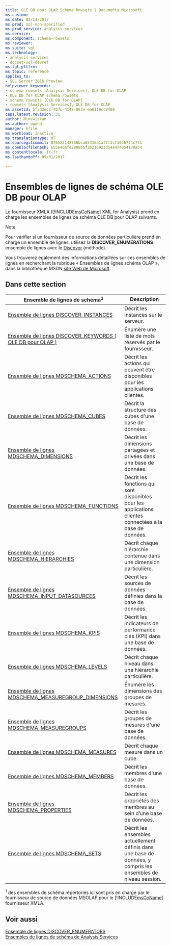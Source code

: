 ```yaml
---
title: OLE DB pour OLAP Schema Rowsets | Documents Microsoft
ms.custom: 
ms.date: 03/14/2017
ms.prod: sql-non-specified
ms.prod_service: analysis-services
ms.service: 
ms.component: schema-rowsets
ms.reviewer: 
ms.suite: sql
ms.technology:
- analysis-services
- docset-sql-devref
ms.tgt_pltfrm: 
ms.topic: reference
applies_to:
- SQL Server 2016 Preview
helpviewer_keywords:
- schema rowsets [Analysis Services], OLE DB for OLAP
- OLE DB for OLAP schema rowsets
- schema rowsets [OLE DB for OLAP]
- rowsets [Analysis Services], OLE DB for OLAP
ms.assetid: 5fad3ecc-407c-4148-862e-ea6119cc7480
caps.latest.revision: 31
author: Minewiskan
ms.author: owend
manager: kfile
ms.workload: Inactive
ms.translationtype: MT
ms.sourcegitcommit: 876522142756bca05416a1afff3cf10467f4c7f1
ms.openlocfilehash: 655e40afe2808b5f26216923d54e474054170a54
ms.contentlocale: fr-fr
ms.lasthandoff: 09/01/2017

---
```

# <a name="ole-db-for-olap-schema-rowsets"></a>Ensembles de lignes de schéma OLE DB pour OLAP
  Le fournisseur XMLA ([!INCLUDE[msCoName](../../../includes/msconame-md.md)] XML for Analysis) prend en charge les ensembles de lignes de schéma OLE DB pour OLAP suivants.  
  
> [!NOTE]  
>  Pour vérifier si un fournisseur de source de données particulière prend en charge un ensemble de lignes, utilisez la **DISCOVER_ENUMERATIONS** ensemble de lignes avec le [Discover](../../../analysis-services/xmla/xml-elements-methods-discover.md) (méthode).  
  
 Vous trouverez également des informations détaillées sur ces ensembles de lignes en recherchant la rubrique « Ensembles de lignes schéma OLAP », dans la bibliothèque MSDN [site Web de Microsoft](http://go.microsoft.com/fwlink/?LinkId=15426).  
  
## <a name="in-this-section"></a>Dans cette section  
  
|Ensemble de lignes de schéma<sup>1</sup>| Description|  
|-------------------------------|-----------------|  
|[Ensemble de lignes DISCOVER_INSTANCES](../../../analysis-services/schema-rowsets/ole-db-olap/discover-instances-rowset.md)|Décrit les instances sur le serveur.|  
|[Ensemble de lignes DISCOVER_KEYWORDS &#40; OLE DB pour OLAP &#41;](../../../analysis-services/schema-rowsets/ole-db-olap/discover-keywords-rowset-ole-db-for-olap.md)|Énumère une liste de mots réservés par le fournisseur.|  
|[Ensemble de lignes MDSCHEMA_ACTIONS](../../../analysis-services/schema-rowsets/ole-db-olap/mdschema-actions-rowset.md)|Décrit les actions qui peuvent être disponibles pour les applications clientes.|  
|[Ensemble de lignes MDSCHEMA_CUBES](../../../analysis-services/schema-rowsets/ole-db-olap/mdschema-cubes-rowset.md)|Décrit la structure des cubes d'une base de données.|  
|[Ensemble de lignes MDSCHEMA_DIMENSIONS](../../../analysis-services/schema-rowsets/ole-db-olap/mdschema-dimensions-rowset.md)|Décrit les dimensions partagées et privées dans une base de données.|  
|[Ensemble de lignes MDSCHEMA_FUNCTIONS](../../../analysis-services/schema-rowsets/ole-db-olap/mdschema-functions-rowset.md)|Décrit les fonctions qui sont disponibles pour les applications clientes connectées à la base de données.|  
|[Ensemble de lignes MDSCHEMA_HIERARCHIES](../../../analysis-services/schema-rowsets/ole-db-olap/mdschema-hierarchies-rowset.md)|Décrit chaque hiérarchie contenue dans une dimension particulière.|  
|[Ensemble de lignes MDSCHEMA_INPUT_DATASOURCES](../../../analysis-services/schema-rowsets/ole-db-olap/mdschema-input-datasources-rowset.md)|Décrit les sources de données définies dans la base de données.|  
|[Ensemble de lignes MDSCHEMA_KPIS](../../../analysis-services/schema-rowsets/ole-db-olap/mdschema-kpis-rowset.md)|Décrit les indicateurs de performance clés (KPI) dans une base de données.|  
|[Ensemble de lignes MDSCHEMA_LEVELS](../../../analysis-services/schema-rowsets/ole-db-olap/mdschema-levels-rowset.md)|Décrit chaque niveau dans une hiérarchie particulière.|  
|[Ensemble de lignes MDSCHEMA_MEASUREGROUP_DIMENSIONS](../../../analysis-services/schema-rowsets/ole-db-olap/mdschema-measuregroup-dimensions-rowset.md)|Énumère les dimensions des groupes de mesures.|  
|[Ensemble de lignes MDSCHEMA_MEASUREGROUPS](../../../analysis-services/schema-rowsets/ole-db-olap/mdschema-measuregroups-rowset.md)|Décrit les groupes de mesures d'une base de données.|  
|[Ensemble de lignes MDSCHEMA_MEASURES](../../../analysis-services/schema-rowsets/ole-db-olap/mdschema-measures-rowset.md)|Décrit chaque mesure dans un cube.|  
|[Ensemble de lignes MDSCHEMA_MEMBERS](../../../analysis-services/schema-rowsets/ole-db-olap/mdschema-members-rowset.md)|Décrit les membres d'une base de données.|  
|[Ensemble de lignes MDSCHEMA_PROPERTIES](../../../analysis-services/schema-rowsets/ole-db-olap/mdschema-properties-rowset.md)|Décrit les propriétés des membres au sein d’une base de données.|  
|[Ensemble de lignes MDSCHEMA_SETS](../../../analysis-services/schema-rowsets/ole-db-olap/mdschema-sets-rowset.md)|Décrit les ensembles actuellement définis dans une base de données, y compris les ensembles de niveau session.|  
  
 <sup>1</sup> des ensembles de schéma répertoriés ici sont pris en charge par le fournisseur de source de données MSOLAP pour le [!INCLUDE[msCoName](../../../includes/msconame-md.md)] fournisseur XMLA.  
  
## <a name="see-also"></a>Voir aussi  
 [Ensemble de lignes DISCOVER_ENUMERATORS](../../../analysis-services/schema-rowsets/xml/discover-enumerators-rowset.md)   
 [Ensembles de lignes de schéma de Analysis Services](../../../analysis-services/schema-rowsets/analysis-services-schema-rowsets.md)  
  
  


